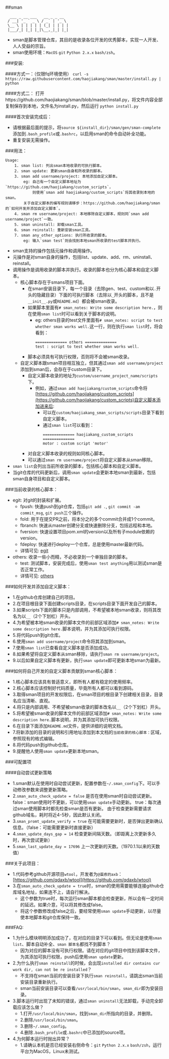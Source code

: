 ##sman
```
  ___ _ __ ___   __ _ _ __  
 / __| '_ ` _ \ / _` | '_ \ 
 \__ \ | | | | | (_| | | | |
 |___/_| |_| |_|\__,_|_| |_|
```
    
* sman是脚本管理仓库，其目的是收录各位开发的优秀脚本，实现一人开发、人人受益的宗旨。
* sman使用环境：`MacOS` `git` `Python 2.x.x` `bash/zsh`。


###安装:

####方式一：（仅限fq环境使用）
`
curl -s https://raw.githubusercontent.com/haojiakang/sman/master/install.py | python
`

####方式二：
打开https://github.com/haojiakang/sman/blob/master/install.py，将文件内容全部复制保存到本地，文件名为install.py，然后运行
`
python install.py
`

####首次安装完成后：
* 请根据最后面的提示，将`source ${install_dir}/sman/gen/sman-complete`添加到`.bash_profile`或`.bashrc`，以启用sman的命令自动补全功能。
* 重复安装无需操作。


###用法：
```
Usage:
    1. sman list: 列出sman本地收录的可执行脚本。
    2. sman update: 更新sman自身和所收录的脚本。
    3. sman add username/project: 本地添加自定义脚本。
        eg: 自己有一个自定义脚本地址为`https://github.com/haojiakang/custom_scripts`，
            则使用`sman add haojiakang/custom_scripts`将其收录到本地的sman。
        关于自定义脚本的编写规则请移步：https://github.com/haojiakang/sman 的`如何开发并添加自定义脚本`。
    4. sman rm username/project: 本地移除自定义脚本，规则同`sman add username/project`一致。
    5. sman uninstall: 卸载sman工具。
    6. sman reinstall: 重新安装sman工具。
    7. sman any_other_options: 执行所收录的脚本。
        eg: 输入`sman test`则会找到本地sman所收录的test脚本并执行。
```
* sman支持的操作包括元操作和调用操作。
* 元操作是对sman自身的操作，包括list、update、add、rm、uninstall、reinstall。
* 调用操作是调用收录的脚本并执行。收录的脚本也分为核心脚本和自定义脚本。
    * 核心脚本存在于smans项目下面。
        * 在sman安装目录下，每一个目录（去除gen、test、custom和以`.`开头的隐藏目录）下面的可执行脚本（去除以`_`开头的脚本，且不是`__init__.py`或`README.md`）都会被sman收录。
        * 如果脚本里面有`# sman_notes: Write some description here.`，则在使用`sman list`时可以看到关于脚本的说明。
            * eg: others目录的test文件里面有`# sman_notes: script to test whether sman works well.`这一行，则在执行`sman list`时，将会看到：
                ```
                ============== others ==============
                test : script to test whether sman works well.
                ```
        * 脚本必须具有可执行权限，否则将不会被sman收录。
    * 自定义脚本跟sman项目相互独立，但其通过`sman add username/project`添加到sman后，会存在于custom目录下。
        * 自定义脚本收录的地址为`custom/username_project_name/scripts`下。
            * 例如，通过`sman add haojiakang/custom_scripts`命令将[https://github.com/haojiakang/custom_scripts](https://github.com/haojiakang/custom_scripts)自定义脚本添加进来后:
                * 可以在`custom/haojiakang_sman_scripts/scripts`目录下看到自定义脚本。
                * 通过`sman list`可以看到：
                    ```
                    ============== haojiakang_custom_scripts ==============
                    motor : custom script 'motor'
                    ```
        * 对自定义脚本收录的规则如同核心脚本。
        * 可以通过`sman rm username/project`将自定义脚本从sman移除。
 * `sman list`会列出当前所收录的脚本，包括核心脚本和自定义脚本。
 * 当git仓库的代码更新后，调用`sman update`会更新本地sman到最新，包括sman自身项目和自定义脚本。

 
###当前收录的核心脚本：

* egit: 对git的封装和扩展。
    * fpush: 快速push到git仓库，包括`git add .`, `git commit -am commit_msg`, `git push`三个操作。
    * fold: 用于在提交PR之前，将本分之的多个commit合并成1个commit。
    * fbranch: 快速从master创建分支或快速删除分支，包括远程和本地。
    * fversion: 快速设置项目pom.xml的version以及所有子module依赖的version。
    * fdeploy: 快速进行deploy一个仓库，总是使用master最新代码。
    * 详情可见: [egit](egit)
* others: 收录一些小而精，不必收录到一个单独目录的脚本。
    * test: 测试脚本，安装完成后，使用`sman test anything`用以测试sman是否正常工作。
    * 详情可见: [others](others)
    

###如何开发并添加自定义脚本：

* 1.在github仓库创建自己的项目。
* 2.在项目根目录下面创建scripts目录，在scripts目录下面开发自己的脚本。
* 3.如果scripts下面的脚本只是内部调用，不希望被本地sman收录，则将其改名为以`__`（2个下划杠）开头。
* 4.为希望被本地sman收录的脚本文件的前部区域添加`# sman_notes: Write some description here.`脚本说明，并为其添加可执行权限。
* 5.将代码push到git仓库。
* 6.使用`sman add username/project`命令将其添加到sman。
* 7.使用`sman list`已查看自定义脚本是否添加成功。
* 8.如果希望将自定义脚本从sman移除，请执行`sman rm username/project`。
* 9.以后如果自定义脚本有更新，执行`sman update`即可更新本地sman为最新。


###如何将自己开发的自定义脚本贡献到sman核心脚本：

* 1.核心脚本应该具有普适意义，即所有人都有稳定的使用频率。
* 2.核心脚本应该控制好代码质量，毕竟所有人都可以看到源码。
* 3.取得sman项目的开发权限后，在sman项目的根目录下创建相关目录，目录名应当清晰、直观。
* 4.将只是内部调用、不希望被sman收录的脚本改名以`__`（2个下划杠）开头。
* 5.将希望被sman收录的脚本文件的前部区域添加`# sman_notes: Write some description here.`脚本说明，并为其添加可执行权限。
* 6.在目录下面添加`README.md`文件，提供详细的说明文档。
* 7.将新添加的目录的说明和引用地址添加到本文档的`当前收录的核心脚本：`区域，参照现有的格式编辑。
* 8.将代码push到github仓库。
* 9.提醒他人使用`sman update`更新本地sman。


###可配置项

####自动尝试更新策略
* 1.sman默认在使用时自动尝试更新，配置参数在`~/.sman_config`下。可以手动修改参数来调整更新策略。
* 2.`sman_auto_check_update = false` 是否在使用sman时自动尝试更新。
    false：sman使用时不更新，可以使用`sman update`手动更新。
    true：每次通过sman使用脚本时都先检查sman是否有更新。
    由于检查更新需要请求github域名，耗时将近4-5秒，因此默认关闭。
* 3.`sman_promt_update_verify = true` 在可能需要更新时，是否弹出更新确认信息。（false：可能需要更新时直接更新）
* 4.`sman_update_days_gap = 14` 检查更新间隔天数。（即距离上次更新多久时，再次尝试更新）
* 5.`sman_last_update_day = 17696` 上一次更新的天数。（1970.1.1以来的天数值）


###关于此项目：

* 1.代码参考github开源项目`wtool`，开发者为`@蛋疼的axb`：[https://github.com/qdaxb/wtool](https://github.com/qdaxb/wtool)
* 3.在`sman_auto_check_update = true`时，sman的使用需要能够连接github仓库域名地址，如果连不上，请自行解决。
    * 这个参数为true时，每次运行sman脚本都会检查更新，所以会有一定时间的延迟。如果介意，可以将其修改成false。
    * 将这个参数修改成false之后，要经常使用`sman update`手动更新，以尽量使本地脚本和git仓库保持一致。


###FAQ:

* 1.为什么模块明明添加成功了，在对应的目录下可以看到。但无论是使用`sman list`、脚本自动补全、`sman 脚本名`都找不到脚本？
    * 因为对应的脚本没有可执行权限。请在对应的git项目中找到该脚本文件，为其添加可执行权限，push后使用`sman update`更新。
* 2.为什么执行`sman reinstall`的时候，会出现`installed dir contains cur work dir, can not be re installed`？
    * 不支持在sman当前的安装目录下执行`sman reinstall`，请跳出sman当前安装目录重新执行。
    * sman当前安装目录可以查看`/usr/local/bin/sman`，`sman_dir`即为安装目录。
* 3.脚本运行时出现了未知的错误，通过`sman uninstall`无法卸载，手动完全卸载应该怎么做？
    * 1.打开`/usr/local/bin/sman`，找到`sman_dir`所指向的目录，并删除。
    * 2.删除`/usr/local/bin/sman`。
    * 3.删除`~/.sman_config`。
    * 4.删除`.bash_profile`或`.bashrc`中已添加的source项。
* 4.为何脚本运行时抛出异常？
    * 1.请确认本机是否已经安装右侧命令：`git` `Python 2.x.x` `bash/zsh`，运行平台为MacOS，Linux未测试。
